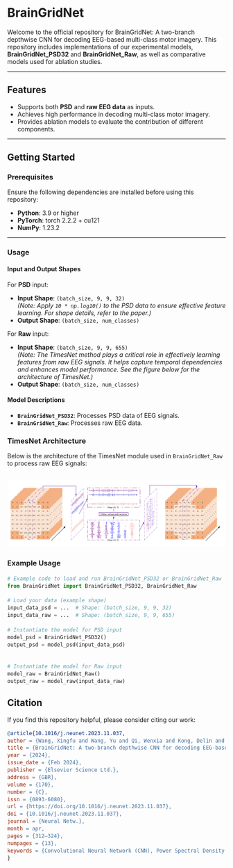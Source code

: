 # BrainGridNet

Welcome to the official repository for BrainGridNet: A two-branch depthwise CNN for decoding EEG-based multi-class motor imagery. This repository includes implementations of our experimental models, **BrainGridNet_PSD32** and **BrainGridNet_Raw**, as well as comparative models used for ablation studies.


---

## Features
- Supports both **PSD** and **raw EEG data** as inputs.
- Achieves high performance in decoding multi-class motor imagery.
- Provides ablation models to evaluate the contribution of different components.

---

## Getting Started

### Prerequisites
Ensure the following dependencies are installed before using this repository:
- **Python**: 3.9 or higher  
- **PyTorch**: torch 2.2.2 + cu121  
- **NumPy**: 1.23.2  

---

### Usage

#### Input and Output Shapes
For **PSD** input:
- **Input Shape**: `(batch_size, 9, 9, 32)`  
  _(Note: Apply `10 * np.log10()` to the PSD data to ensure effective feature learning. For shape details, refer to the paper.)_
- **Output Shape**: `(batch_size, num_classes)`

For **Raw** input:
- **Input Shape**: `(batch_size, 9, 9, 655)`  
  _(Note: The TimesNet method plays a critical role in effectively learning features from raw EEG signals. It helps capture temporal dependencies and enhances model performance. See the figure below for the architecture of TimesNet.)_
- **Output Shape**: `(batch_size, num_classes)`

#### Model Descriptions
- **`BrainGridNet_PSD32`**: Processes PSD data of EEG signals.
- **`BrainGridNet_Raw`**: Processes raw EEG data.

### TimesNet Architecture
Below is the architecture of the TimesNet module used in `BrainGridNet_Raw` to process raw EEG signals:

![TimesNet Architecture](https://github.com/XingfuWang/BrainGridNet/blob/main/Timesnet_method.png)
---

### Example Usage
```python
# Example code to load and run BrainGridNet_PSD32 or BrainGridNet_Raw
from BrainGridNet import BrainGridNet_PSD32, BrainGridNet_Raw

# Load your data (example shape)
input_data_psd = ...  # Shape: (batch_size, 9, 9, 32)
input_data_raw = ...  # Shape: (batch_size, 9, 9, 655)

# Instantiate the model for PSD input
model_psd = BrainGridNet_PSD32()
output_psd = model_psd(input_data_psd)


# Instantiate the model for Raw input
model_raw = BrainGridNet_Raw()
output_raw = model_raw(input_data_raw)
```

## Citation

If you find this repository helpful, please consider citing our work:

```makefile
@article{10.1016/j.neunet.2023.11.037,
author = {Wang, Xingfu and Wang, Yu and Qi, Wenxia and Kong, Delin and Wang, Wei},
title = {BrainGridNet: A two-branch depthwise CNN for decoding EEG-based multi-class motor imagery},
year = {2024},
issue_date = {Feb 2024},
publisher = {Elsevier Science Ltd.},
address = {GBR},
volume = {170},
number = {C},
issn = {0893-6080},
url = {https://doi.org/10.1016/j.neunet.2023.11.037},
doi = {10.1016/j.neunet.2023.11.037},
journal = {Neural Netw.},
month = apr,
pages = {312–324},
numpages = {13},
keywords = {Convolutional Neural Network (CNN), Power Spectral Density (PSD), Electroencephalogram (EEG), Multi-class motor imagery, Computational costs}
}
```
